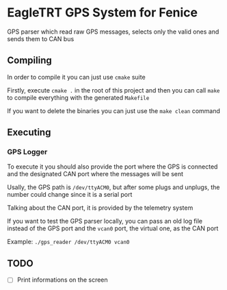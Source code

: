 # EagleTRT GPS System for Fenice

GPS parser which read raw GPS messages, selects only the valid ones and sends them to CAN bus

## Compiling
In order to compile it you can just use `cmake` suite

Firstly, execute `cmake .` in the root of this project and then you can call `make` to compile everything with the generated `Makefile`

If you want to delete the binaries you can just use the `make clean` command

## Executing

### GPS Logger

To execute it you should also provide the port where the GPS is connected and the designated CAN port where the messages will be sent

Usally, the GPS path is `/dev/ttyACM0`, but after some plugs and unplugs, the number could change since it is a serial port

Talking about the CAN port, it is provided by the telemetry system

If you want to test the GPS parser locally, you can pass an old log file instead of the GPS port and the `vcan0` port, the virtual one, as the CAN port

Example:
```./gps_reader /dev/ttyACM0 vcan0``` 

## TODO
- [ ] Print informations on the screen

